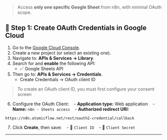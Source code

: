 > Access **only one specific Google Sheet** from n8n, with minimal OAuth scope.
## 🔐 Step 1: Create OAuth Credentials in Google Cloud

1. Go to the [Google Cloud Console](https://console.cloud.google.com/).
2. Create a new project (or select an existing one).
3. Navigate to: **APIs & Services → Library**.
4. Search for and **enable** the following API:
	- ✅ Google Sheets API
5. Then go to: **APIs & Services → Credentials**.
	+ Create Credentials → OAuth client ID
	
> To create an OAuth client ID, you must first configure your consent screen

6. Configure the OAuth Client:
   - **Application type:** Web application
   - **Name:** `n8n - Sheets access`
   - **Authorized redirect URI:**  

```
https://n8n.atomicflow.net/rest/oauth2-credential/callback
```

7. Click **Create**, then save:
   - 🔑 `Client ID`
   - 🔑 `Client Secret`

  

---